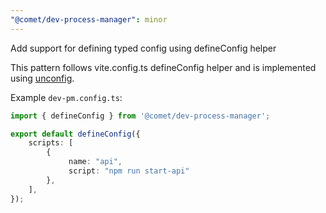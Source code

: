 ```yaml
---
"@comet/dev-process-manager": minor
---
```


Add support for defining typed config using defineConfig helper

This pattern follows vite.config.ts defineConfig helper and is implemented using [unconfig](https://github.com/antfu-collective/unconfig).

Example `dev-pm.config.ts`:
```ts
import { defineConfig } from '@comet/dev-process-manager';

export default defineConfig({
    scripts: [
        {
             name: "api",
             script: "npm run start-api"
        },
    ],
});
```